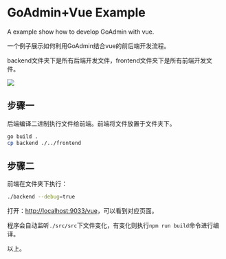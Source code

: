 # GoAdmin+Vue Example

A example show how to develop GoAdmin with vue.

一个例子展示如何利用GoAdmin结合vue的前后端开发流程。

backend文件夹下是所有后端开发文件，frontend文件夹下是所有前端开发文件。

![](http://quick.go-admin.cn/docs/vue-goadmin.png)


## 步骤一

后端编译二进制执行文件给前端。前端将文件放置于文件夹下。

```bash
go build .
cp backend ./../frontend
```

## 步骤二

前端在文件夹下执行：

```bash
./backend --debug=true
```

打开：[http://localhost:9033/vue](http://localhost:9033/vue)，可以看到对应页面。

程序会自动监听```./src/src```下文件变化，有变化则执行```npm run build```命令进行编译。

以上。